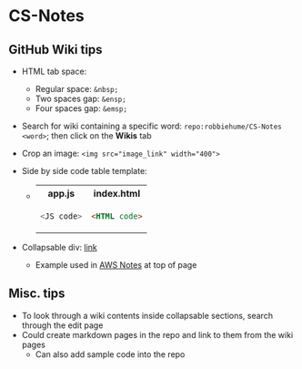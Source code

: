 # CS-Notes


## GitHub Wiki tips
* HTML tab space: 
    * Regular space: `&nbsp;`
    * Two spaces gap: `&ensp;`
    * Four spaces gap: `&emsp;`
* Search for wiki containing a specific word: `repo:robbiehume/CS-Notes <word>`; then click on the **Wikis** tab
* Crop an image: `<img src="image_link" width="400">`

* Side by side code table template:
    * <table><tr>
          <th>app.js</th>
          <th>index.html</th>
      </tr><tr><td>

      ```javascript 
      <JS code>
      ```
      </td><td>

      ```html 
      <HTML code>
      ```
      </td></tr></table>

* Collapsable div: [link](https://gist.github.com/pierrejoubert73/902cc94d79424356a8d20be2b382e1ab)
  * Example used in [AWS Notes](https://github.com/robbiehume/CS-Notes/wiki/AWS) at top of page
  
  
## Misc. tips
* To look through a wiki contents inside collapsable sections, search through the edit page
* Could create markdown pages in the repo and link to them from the wiki pages 
  * Can also add sample code into the repo 
